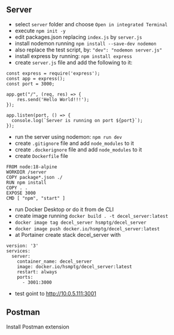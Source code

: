 ## Server
- select ```server``` folder and choose ```Open in integrated Terminal```
- execute ```npm init -y```
- edit packages.json replacing ```index.js``` by ```server.js```
- install nodemon running ```npm install --save-dev nodemon```
- also replace the test script, by: ```"dev": "nodemon server.js"```
- install express by running: ```npm install express```
- create ```server.js``` file and add the following to it:
```
const express = require('express');
const app = express();
const port = 3000;

app.get("/", (req, res) => {
	res.send('Hello World!!!');
});

app.listen(port, () => {
  console.log(`Server is running on port ${port}`);
});
```
- run the server using nodemon: ```npm run dev```
- create ```.gitignore``` file and add ```node_modules``` to it
- create ```.dockerignore``` file and add ```node_modules``` to it
- create ```Dockerfile``` file
```
FROM node:18-alpine
WORKDIR /server
COPY package*.json ./
RUN npm install
COPY . .
EXPOSE 3000
CMD [ "npm", "start" ]
```
- run Docker Desktop or do it from de CLI
- create image running ```docker build . -t decel_server:latest```
- ```docker image tag decel_server hsmptg/decel_server```
- ```docker image push docker.io/hsmptg/decel_server:latest```
- at Portainer create stack decel_server with
```
version: '3'
services:
  server:
    container_name: decel_server
    image: docker.io/hsmptg/decel_server:latest
    restart: always
    ports:
      - 3001:3000
```
- test goint to http://10.0.5.111:3001

## Postman
Install Postman extension